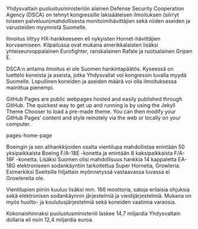 Yhdysvaltain puolustusministeriön alainen Defense Security Cooperation Agency (DSCA) on tehnyt kongressille lakisääteisen ilmoituksen (siirryt toiseen palveluun)mahdollisesta monitoimihävittäjien sekä niiden aseiden ja varusteiden myynnistä Suomelle.

Ilmoitus liittyy HX-hankkeeseen eli nykyisten Hornet-hävittäjien korvaamiseen. Kilpailussa ovat mukana amerikkalaisten lisäksi yhteiseurooppalainen Eurofighter, ranskalainen Rafale ja ruotsalainen Gripen E.

DSCA:n antama ilmoitus ei ole Suomen hankintapäätös. Kyseessä on luettelo koneista ja aseista, jotka Yhdysvallat voi kongressin luvalla myydä Suomelle. Lopullinen koneiden ja aseiden määrä voi olla ilmoituksessa mainittua pienempi.

GitHub Pages are public webpages hosted and easily published through GitHub. The quickest way to get up and running is by using the Jekyll Theme Chooser to load a pre-made theme. You can then modify your GitHub Pages’ content and style remotely via the web or locally on your computer.

pages-home-page

Boeingin ja sen alihankkijoiden osalta vientilupa mahdollistaa enintään 50 yksipaikkaista Boeing F/A-18E -konetta ja enintään 8 kaksipaikkaista F/A-18F -konetta. Lisäksi Suomen olisi mahdollisuus hankkia 14 kappaletta EA-18G elektroniseen sodankäyntiin tarkoitettua Super Hornetia, Growleria. Esimerkiksi Sveitsille hiljattain myönnetyssä vastaavassa luvassa ei Growlereita ole.

Vientilupien piiriin kuuluu lisäksi mm. 166 moottoria, satoja erilaisia ohjuksia sekä elektronisen sodankäynnin järjestelmiä ja viestijärjestelmiä. Mukana on myös huolto- ja koulutusjärjestelmiä sekä koneiden vaatimia varaosia.

Kokonaishinnaksi puolustusministeriö laskee 14,7 miljardia Yhdysvaltain dollaria eli noin 12,4 miljardia euroa.
